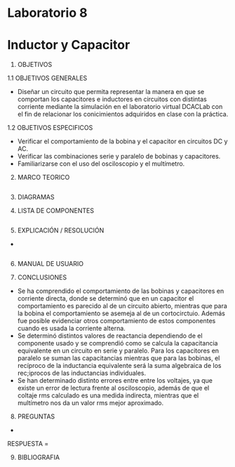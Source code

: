 # Laboratorio 8
# Inductor y Capacitor

1. OBJETIVOS

1.1 OBJETIVOS GENERALES

* Diseñar un circuito que permita representar la manera en que se comportan los capacitores e inductores en circuitos con distintas corriente mediante la simulación en el laboratorio virtual DCACLab con el fin de relacionar los conicimientos adquiridos en clase con la práctica.

1.2 OBJETIVOS ESPECIFICOS

* Verificar el comportamiento de la bobina y el capacitor en circuitos DC y AC.
* Verificar las combinaciones serie y paralelo de bobinas y capacitores.
* Familiarizarse con el uso del osciloscopio y el multímetro.

2. MARCO TEORICO

![]()

3. DIAGRAMAS


4. LISTA DE COMPONENTES

![]()

5. EXPLICACIÓN / RESOLUCIÓN

*

![]()

6. MANUAL DE USUARIO


7. CONCLUSIONES

* Se ha comprendido el comportamiento de las bobinas y capacitores en corriente directa, donde se determinó que en un capacitor el comportamiento es parecido al de un circuito abierto, mientras que para la bobina el comportamiento se asemeja al de un cortocirctuio. Además fue posible evidenciar otros comportamiento de estos componentes cuando es usada la corriente alterna.
* Se determinó distintos valores de reactancia dependiendo de el componente usado y se comprendió como se calcula la capacitancia equivalente en un circuito en serie y paralelo. Para los capacitores en paralelo se suman las capacitancias mientras que para las bobinas, el recíproco de la inductancia equivalente será la suma algebraica de los rec;iprocos de las inductancias individuales.
* Se han determinado distinto errores entre entre los voltajes, ya que existe un error de lectura frente al osciloscopio, además de que el coltaje rms calculado es una medida indirecta, mientras que el multímetro nos da un valor rms mejor aproximado.

8. PREGUNTAS

* 

RESPUESTA = 


9. BIBLIOGRAFIA
